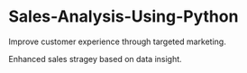 # Sales-Analysis-Using-Python

Improve customer experience through targeted marketing.

Enhanced sales stragey based on data insight.
